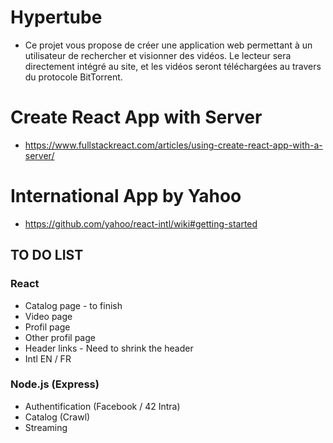 # Hypertube
* Ce projet vous propose de créer une application web permettant à un utilisateur de rechercher et visionner des vidéos. Le lecteur sera directement intégré au site, et les vidéos seront téléchargées au travers du protocole BitTorrent.

# Create React App with Server
* https://www.fullstackreact.com/articles/using-create-react-app-with-a-server/

# International App by Yahoo
* https://github.com/yahoo/react-intl/wiki#getting-started 

## TO DO LIST
### React
* Catalog page - to finish
* Video page
* Profil page
* Other profil page
* Header links - Need to shrink the header
* Intl EN / FR

### Node.js (Express)
* Authentification (Facebook / 42 Intra)
* Catalog (Crawl)
* Streaming